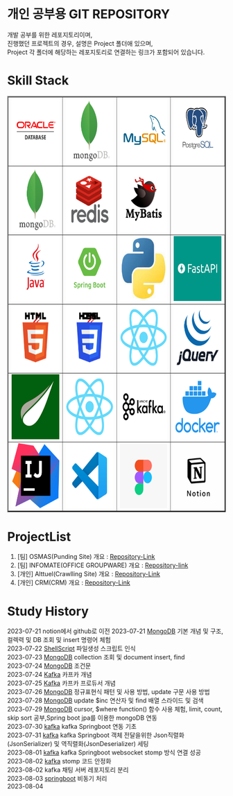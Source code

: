 # 개인 공부용 GIT REPOSITORY

개발 공부를 위한 레포지토리이며,  
진행했던 프로젝트의 경우, 설명은 Project 폴더애 있으며,  
Project 각 폴더에 해당하는 레포지토리로 연결하는 링크가 포함되어 있습니다.



# Skill Stack
<table border=2>
   <tr>
      <td><img src="/Resource/Logo/oracle.jpg" width=150 height=150></td>
      <td><img src="/Resource/Logo/mongodb.jpg" width=150 height=150></td>
      <td><img src="/Resource/Logo/mysql.jpg" width=150 height=150></td>
      <td><img src="/Resource/Logo/postgresql.jpg" width=150 height=150></td>
   </tr>
   <tr>
      <td><img src="/Resource/Logo/mongodb.jpg" width=150 height=150></td>
      <td><img src="/Resource/Logo/redis.jpg" width=150 height=150></td>
      <td><img src="/Resource/Logo/mybatis.jpg" width=150 height=150></td>
   </tr>
   <tr>
      <td><img src="/Resource/Logo/java.jpg" width=150 height=150></td>
      <td><img src="/Resource/Logo/springboot.jpg" width=150 height=150></td>
      <td><img src="/Resource/Logo/python.jpg" width=150 height=150></td>
      <td><img src="/Resource/Logo/fastapi.jpg" width=150 height=150></td>
   </tr>
   <tr>
      <td><img src="/Resource/Logo/html.jpg" width=150 height=150></td>
      <td><img src="/Resource/Logo/css.jpg" width=150 height=150></td>
      <td><img src="/Resource/Logo/react.jpg" width=150 height=150></td>
      <td><img src="/Resource/Logo/jqeury.jpg" width=150 height=150></td>
   </tr>
   <tr>
      <td><img src="/Resource/Logo/Thyemleaf.jpg" width=150 height=150></td>
      <td><img src="/Resource/Logo/react.jpg" width=150 height=150></td>
            <td><img src="/Resource/Logo/kafka.jpg" width=150 height=150></td>
      <td><img src="/Resource/Logo/docker.jpg" width=150 height=150></td>
   </tr>
   <tr>
      <td><img src="/Resource/Logo/intelij.jpg" width=150 height=150></td>
      <td><img src="/Resource/Logo/vscode.jpg" width=150 height=150></td>
      <td><img src="/Resource/Logo/figma.jpg" width=150 height=150></td>
      <td><img src="/Resource/Logo/notion.jpg" width=150 height=150></td>
   </tr>
</table>

# ProjectList
1. [팀] OSMAS(Punding Site) 개요 : [Repository-Link](./Project/OSMAS/)
2. [팀] INFOMATE(OFFICE GROUPWARE) 개요 : [Repository-link](./Project/INFOMATE/)
3. [개인] Alttuel(Crawlling Site) 개요 : [Repository-Link](./Project/alttuel/)
4. [개인] CRM(CRM) 개요 : [Repository-Link](./Project/CRM/)



# Study History
2023-07-21 notion에서 github로 이전
2023-07-21 [MongoDB](./DB//NOSQL/MongoDB/) 기본 개념 및 구조, 컬렉력 및 DB 조회 및 insert 명령어 체험  
2023-07-22 [ShellScript](./Langauge/ShellScript/) 파일생성 스크립트 인식  
2023-07-23 [MongoDB](./DB//NOSQL/MongoDB/) collection 조회 및 document insert, find   
2023-07-24 [MongoDB](./DB//NOSQL/MongoDB/) 조건문  
2023-07-24 [Kafka](./Platform/Kafka/) 카프카 개념  
2023-07-25 [Kafka](./Platform/Kafka/) 카프카 프로듀서 개념  
2023-07-26 [MongoDB](./DB//NOSQL/MongoDB/) 정규표현식 패턴 및 사용 방법, update 구문 사용 방법  
2023-07-28 [MongoDB](./DB//NOSQL/MongoDB/) update $inc 연산자 및 find 배열 스라이드 및 검색  
2023-07-29 [MongoDB](./DB//NOSQL/MongoDB/) cursor, $where function() 함수 사용 체험, limit, count, skip sort 공부,Spring boot jpa를 이용한 mongoDB 연동  
2023-07-30 [kafka](./Platform/Kafka/99studyProject/02springboot/init/) kafka Springboot 연동 기초  
2023-07-31 [kafka](./Platform/Kafka/99studyProject/02springboot/init/) kafka Springboot 객체 전달을위한 Json직렬화(JsonSerializer) 및 역직렬화(JsonDeserializer) 세팅  
2023-08-01 [kafka](./Platform/Kafka/99studyProject/02springboot/init/) kafka Springboot websocket stomp 방식 연결 성공  
2023-08-02 [kafka](./Platform/Kafka/99studyProject/02springboot/init/) stomp 코드 안정화  
2023-08-02 kafka 채팅 서버 레포지토리 분리  
2023-08-03 [springboot](./Langauge/Java/Framework/Spring/async/) 비동기 처리  
2023-08-04 
